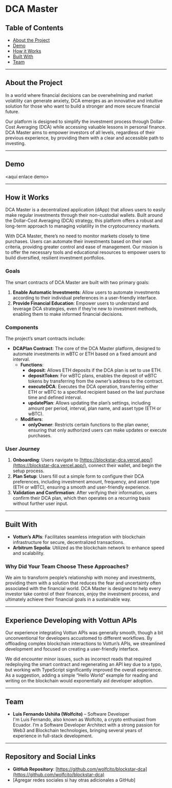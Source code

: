 # DCA Master

## Table of Contents

- [About the Project](#about-the-project)
- [Demo](#demo)
- [How it Works](#how-it-works)
- [Built With](#built-with)
- [Team](#team)

---

## About the Project

In a world where financial decisions can be overwhelming and market volatility can generate anxiety, DCA emerges as an innovative and intuitive solution for those who want to build a stronger and more secure financial future.

Our platform is designed to simplify the investment process through Dollar-Cost Averaging (DCA) while accessing valuable lessons in personal finance. DCA Master aims to empower investors of all levels, regardless of their previous experience, by providing them with a clear and accessible path to investing.

---

## Demo

<aquí enlace demo>

---

## How it Works

DCA Master is a decentralized application (dApp) that allows users to easily make regular investments through their non-custodial wallets. Built around the Dollar-Cost Averaging (DCA) strategy, this platform offers a robust and long-term approach to managing volatility in the cryptocurrency markets.

With DCA Master, there’s no need to monitor markets closely to time purchases. Users can automate their investments based on their own criteria, providing greater control and ease of management. Our mission is to offer the necessary tools and educational resources to empower users to build diversified, resilient investment portfolios.

### Goals

The smart contracts of DCA Master are built with two primary goals:

1. **Enable Automatic Investments**: Allow users to automate investments according to their individual preferences in a user-friendly interface.
2. **Provide Financial Education**: Empower users to understand and leverage DCA strategies, even if they’re new to investment methods, enabling them to make informed financial decisions.

### Components

The project’s smart contracts include:

- **DCAPlan Contract**: The core of the DCA Master platform, designed to automate investments in wBTC or ETH based on a fixed amount and interval.
  - **Functions**:
    - **deposit**: Allows ETH deposits if the DCA plan is set to use ETH.
    - **depositToken**: For wBTC plans, enables the deposit of wBTC tokens by transferring from the owner’s address to the contract.
    - **executeDCA**: Executes the DCA operation, transferring either ETH or wBTC to a specified recipient based on the last purchase time and defined interval.
    - **updatePlan**: Allows updating the plan’s settings, including amount per period, interval, plan name, and asset type (ETH or wBTC).
  - **Modifiers**:
    - **onlyOwner**: Restricts certain functions to the plan owner, ensuring that only authorized users can make updates or execute purchases.

### User Journey

1. **Onboarding**: Users navigate to [https://blockstar-dca.vercel.app/](https://blockstar-dca.vercel.app/), connect their wallet, and begin the setup process.
2. **Plan Setup**: Users fill out a simple form to configure their DCA preferences, including investment amount, frequency, and asset type (ETH or wBTC), ensuring a smooth and user-friendly experience.
3. **Validation and Confirmation**: After verifying their information, users confirm their DCA plan, which then operates on a recurring basis without further user input.

---

## Built With

- **Vottun’s APIs**: Facilitates seamless integration with blockchain infrastructure for secure, decentralized transactions.
- **Arbitrum Sepolia**: Utilized as the blockchain network to enhance speed and scalability.

### Why Did Your Team Choose These Approaches?

We aim to transform people’s relationship with money and investments, providing them with a solution that reduces the fear and uncertainty often associated with the financial world. DCA Master is designed to help every investor take control of their finances, enjoy the investment process, and ultimately achieve their financial goals in a sustainable way.

---

## Experience Developing with Vottun APIs

Our experience integrating Vottun APIs was generally smooth, though a bit unconventional for developers accustomed to different workflows. By offloading complex blockchain interactions to Vottun’s APIs, we streamlined development and focused on creating a user-friendly interface.

We did encounter minor issues, such as incorrect reads that required redeploying the smart contract and regenerating an API key due to a typo, but working with TypeScript significantly improved the overall experience. As a suggestion, adding a simple “Hello World” example for reading and writing on the blockchain would exponentially aid developer adoption.

---

## Team

- **Luis Fernando Ushiña (Wolfcito)** – Software Developer  
  I'm Luis Fernando, also known as Wolfcito, a crypto enthusiast from Ecuador. I’m a Software Developer Architect with a strong passion for Web3 and Blockchain technologies, bringing several years of experience in full-stack development.

---

## Repository and Social Links

- **GitHub Repository**: [https://github.com/wolfcito/blockstar-dca](https://github.com/wolfcito/blockstar-dca)
- [Agregar redes sociales si hay otras adicionales a GitHub]
